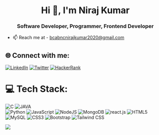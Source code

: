<h1 align="center">Hi 👋, I'm Niraj Kumar </h1>
<h3 align="center"> Software Developer, Programmer, Frontend Developer </h3>

- 📫 Reach me at - [bcabncnirajkumar2020@gmail.com](mailto:bcabncnirajkumar2020@gmail.com)



## 🌐 Connect with me:
[![LinkedIn](https://img.shields.io/badge/LinkedIn-%230077B5.svg?logo=linkedin&logoColor=white)](https://www.linkedin.com/in/niraj-kumar09160)
[![Twitter](https://img.shields.io/badge/Twitter-%231DA1F2.svg?logo=x&logoColor=white)](https://x.com/nirajkumar09160)
[![HackerRank](https://img.shields.io/badge/-HackerRank-2EC866.svg?logo=HackerRank&logoColor=white)](https://www.hackerrank.com/profile/niraj_kumar0_1)


# 💻 Tech Stack:
![C](https://img.shields.io/badge/c-%2300599C.svg?style=for-the-badge&logo=c&logoColor=white)
![JAVA](https://img.shields.io/badge/JAVA-%23316192.svg?style=for-the-badge&logo=JAVA&logoColor=red)  
![Python](https://img.shields.io/badge/python-3670A0?style=for-the-badge&logo=python&logoColor=ffdd54)
![JavaScript](https://img.shields.io/badge/javascript-%23323330.svg?style=for-the-badge&logo=javascript&logoColor=%23F7DF1E) 
![NodeJS](https://img.shields.io/badge/node.js-6DA55F?style=for-the-badge&logo=node.js&logoColor=white) 
![MongoDB](https://img.shields.io/badge/MongoDB-%234ea94b.svg?style=for-the-badge&logo=mongodb&logoColor=white)
![react.js](https://img.shields.io/badge/react.js-%23404d59.svg?style=for-the-badge&logo=react&logoColor=%2361DAFB) 
<img src="https://img.shields.io/badge/HTML5-%23E34F26.svg?style=for-the-badge&logo=html5&logoColor=white" alt="HTML5">
<img src="https://img.shields.io/badge/MySQL-%2300f.svg?style=for-the-badge&logo=mysql&logoColor=white" alt="MySQL">
<img src="https://img.shields.io/badge/CSS3-%231572B6.svg?style=for-the-badge&logo=css3&logoColor=white" alt="CSS3">
<img src="https://img.shields.io/badge/Bootstrap-%238A2B2e.svg?style=for-the-badge&logo=bootstrap&logoColor=white" alt="Bootstrap">
<img src="https://img.shields.io/badge/Tailwind%20CSS-%2338B2AC.svg?style=for-the-badge&logo=tailwindcss&logoColor=white" alt="Tailwind CSS">











[![](https://visitcount.itsvg.in/api?id=nirajkumar09160&label=0&pretty=false)](https://visitcount.itsvg.in)




